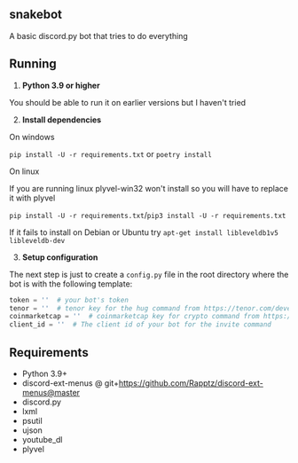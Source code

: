 ## snakebot
A basic discord.py bot that tries to do everything

## Running

1. **Python 3.9 or higher**

You should be able to run it on earlier versions but I haven't tried

2. **Install dependencies**

On windows

`pip install -U -r requirements.txt`
or
`poetry install`

On linux

If you are running linux plyvel-win32 won't install so you will have to replace it with plyvel

`pip install -U -r requirements.txt`/`pip3 install -U -r requirements.txt`

If it fails to install on Debian or Ubuntu try `apt-get install libleveldb1v5 libleveldb-dev`


3. **Setup configuration**

The next step is just to create a `config.py` file in the root directory where
the bot is with the following template:

```py
token = ''  # your bot's token
tenor = ''  # tenor key for the hug command from https://tenor.com/developer/dashboard
coinmarketcap = ''  # coinmarketcap key for crypto command from https://pro.coinmarketcap.com/
client_id = ''  # The client id of your bot for the invite command
```

## Requirements

- Python 3.9+
- discord-ext-menus @ git+https://github.com/Rapptz/discord-ext-menus@master
- discord.py
- lxml
- psutil
- ujson
- youtube_dl
- plyvel

